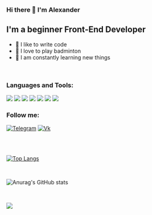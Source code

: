 ### Hi there 👋 I'm Alexander


## I'm a beginner Front-End Developer
- 💪 I like to write code
- 🎉 I love to play badminton
- 🥅 I am constantly learning new things

<br />

### Languages and Tools:

<img src="https://img.shields.io/badge/HTML5-black?style=for-the-badge&logo=HTML5&logoColor=red">
<img src="https://img.shields.io/badge/CSS3-black?style=for-the-badge&logo=CSS3&logoColor=blue">
<img src="https://img.shields.io/badge/Javascript-black?style=for-the-badge&logo=JavaScript&logoColor=yellow">
<img src="https://img.shields.io/badge/REACT-black?style=for-the-badge&logo=React&logoColor=61DAFB">
<img src="https://img.shields.io/badge/git-black?style=for-the-badge&logo=Git&logoColor=#F05032">
<img src="https://img.shields.io/badge/typescript-black?style=for-the-badge&logo=TypeScript&logoColor=#3178C6">
<img src="https://img.shields.io/badge/webpack-black?style=for-the-badge&logo=Webpack&logoColor=#8DD6F9">




<br />

### Follow me:

[![Telegram](https://img.shields.io/badge/-Telegram-7BB2D7)](https://t.me/Takeyourenergy)
[![Vk](https://img.shields.io/badge/-Vkontakte-5751C8)](https://vk.com/takeyourenergy)

<br />
<br />

[![Top Langs](https://github-readme-stats.vercel.app/api/top-langs/?username=TakeYourEnergy&layout=compact&theme=cobalt)](https://github.com/anuraghazra/github-readme-stats)


<br />

![Anurag's GitHub stats](https://github-readme-stats.vercel.app/api?username=TakeYourEnergy&count_private=true&hide=contribs,prs&theme=cobalt)

<br />

![](https://www.codewars.com/users/TakeYourEnergy/badges/large)


<!-- ### Connect with me: -->

<!-- BLOG-POST-LIST:END -->

